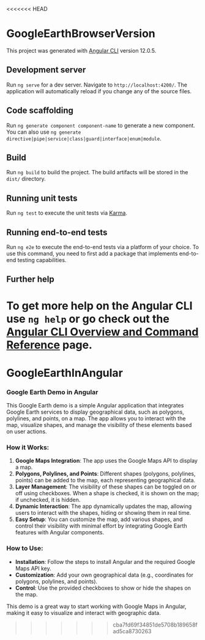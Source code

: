 <<<<<<< HEAD
# GoogleEarthBrowserVersion

This project was generated with [Angular CLI](https://github.com/angular/angular-cli) version 12.0.5.

## Development server

Run `ng serve` for a dev server. Navigate to `http://localhost:4200/`. The application will automatically reload if you change any of the source files.

## Code scaffolding

Run `ng generate component component-name` to generate a new component. You can also use `ng generate directive|pipe|service|class|guard|interface|enum|module`.

## Build

Run `ng build` to build the project. The build artifacts will be stored in the `dist/` directory.

## Running unit tests

Run `ng test` to execute the unit tests via [Karma](https://karma-runner.github.io).

## Running end-to-end tests

Run `ng e2e` to execute the end-to-end tests via a platform of your choice. To use this command, you need to first add a package that implements end-to-end testing capabilities.

## Further help

To get more help on the Angular CLI use `ng help` or go check out the [Angular CLI Overview and Command Reference](https://angular.io/cli) page.
=======
# GoogleEarthInAngular
### Google Earth Demo in Angular

This Google Earth demo is a simple Angular application that integrates Google Earth services to display geographical data, such as polygons, polylines, and points, on a map. The app allows you to interact with the map, visualize shapes, and manage the visibility of these elements based on user actions.

### How it Works:
1. **Google Maps Integration**: The app uses the Google Maps API to display a map.
2. **Polygons, Polylines, and Points**: Different shapes (polygons, polylines, points) can be added to the map, each representing geographical data.
3. **Layer Management**: The visibility of these shapes can be toggled on or off using checkboxes. When a shape is checked, it is shown on the map; if unchecked, it is hidden.
4. **Dynamic Interaction**: The app dynamically updates the map, allowing users to interact with the shapes, hiding or showing them in real time.
5. **Easy Setup**: You can customize the map, add various shapes, and control their visibility with minimal effort by integrating Google Earth features with Angular components.

### How to Use:
- **Installation**: Follow the steps to install Angular and the required Google Maps API key.
- **Customization**: Add your own geographical data (e.g., coordinates for polygons, polylines, and points).
- **Control**: Use the provided checkboxes to show or hide the shapes on the map.

This demo is a great way to start working with Google Maps in Angular, making it easy to visualize and interact with geographic data.

>>>>>>> cba7fd69f34851de5708b189658fad5ca8730263
